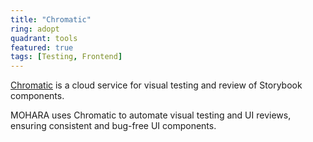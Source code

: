 ```yaml
---
title: "Chromatic"
ring: adopt
quadrant: tools
featured: true
tags: [Testing, Frontend]
---
```


[Chromatic](https://www.chromatic.com/) is a cloud service for visual testing and review of Storybook components.

MOHARA uses Chromatic to automate visual testing and UI reviews, ensuring consistent and bug-free UI components.
